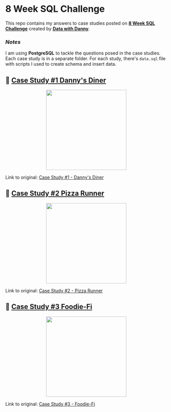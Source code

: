 # **8 Week SQL Challenge**

This repo contains my answers to case studies posted on [**8 Week SQL Challenge**](https://8weeksqlchallenge.com/) created by [**Data with Danny**](https://datawithdanny.com). 

### *Notes*

I am using **PostgreSQL** to tackle the questions posed in the case studies. Each case study is in a separate folder. For each study, there's `data.sql` file with scripts I used to create schema and insert data. 

## 🍜 **[Case Study #1 Danny's Diner](1-dannys-diner)**
<p align="center">
<img width="250px" src="https://8weeksqlchallenge.com/images/case-study-designs/1.png">
</p>

Link to original: [Case Study #1 - Danny's Diner](https://8weeksqlchallenge.com/case-study-1/)

## 🍕 **[Case Study #2 Pizza Runner](2-pizza-runner)**
<p align="center">
<img width="250px" src="https://8weeksqlchallenge.com/images/case-study-designs/2.png">
</p>

Link to original: [Case Study #2 - Pizza Runner](https://8weeksqlchallenge.com/case-study-2/)

## 🥑 **[Case Study #3 Foodie-Fi](3-foodie-fi)**
<p align="center">
<img width="250px" src="https://8weeksqlchallenge.com/images/case-study-designs/3.png">
</p>

Link to original: [Case Study #3 - Foodie-Fi](https://8weeksqlchallenge.com/case-study-3/)
